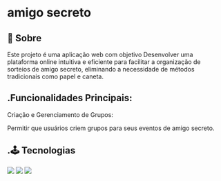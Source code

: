 <h1> amigo secreto </h1>

<h2>🚀  Sobre</h2>
<p>Este projeto é uma aplicação web com objetivo Desenvolver uma plataforma online intuitiva e eficiente para facilitar a organização de sorteios de amigo secreto, eliminando a necessidade de métodos tradicionais como papel e caneta.</p>

## .Funcionalidades Principais:
Criação e Gerenciamento de Grupos:

Permitir que usuários criem grupos para seus eventos de amigo secreto.

## .🕹 Tecnologias
<div>
  <img src="https://img.shields.io/badge/HTML-239120?style=for-the-badge&logo=html5&logoColor=white">
  <img src="https://img.shields.io/badge/CSS-239120?&style=for-the-badge&logo=css3&logoColor=white">
  <img src="https://img.shields.io/badge/JavaScript-F7DF1E?style=for-the-badge&logo=javascript&logoColor=black">
</div>

